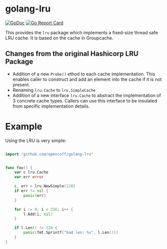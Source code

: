 # golang-lru

[![GoDoc](https://godoc.org/github.com/opencoff/golang-lru?status.svg)](https://godoc.org/github.com/opencoff/golang-lru)
[![Go Report Card](https://goreportcard.com/badge/github.com/opencoff/golang-lru)](https://goreportcard.com/report/github.com/opencoff/golang-lru)

This provides the `lru` package which implements a fixed-size
thread safe LRU cache. It is based on the cache in Groupcache.

## Changes from the original Hashicorp LRU Package
* Addition of a new `Probe()` ethod to each cache implementation.
  This enables caller to construct and add an element into the cache
  if it is not present.
* Renaming `lru.Cache` to `lru.SimpleCache`
* Addition of a new interface `lru.Cache` to abstract the
  implementation of 3 concrete cache types. Callers can use this
  interface to be insulated from specific implementation details.


# Example

Using the LRU is very simple:

```go

import "github.com/opencoff/golang-lru"


func foo() {
    var c lru.Cache
    var err error

    c, err = lru.NewSimple(128)
    if err != nil {
        panic(err)
    }

    for i := 0; i < 256; i++ {
        l.Add(i, nil)
    }

    if l.Len() != 128 {
        panic(fmt.Sprintf("bad len: %v", l.Len()))
    }
}
```
